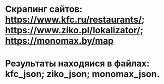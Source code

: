 # Скрапинг сайтов: https://www.kfc.ru/restaurants/; https://www.ziko.pl/lokalizator/; https://monomax.by/map
# Результаты находяися в файлах: kfc_json; ziko_json; monomax_json.

